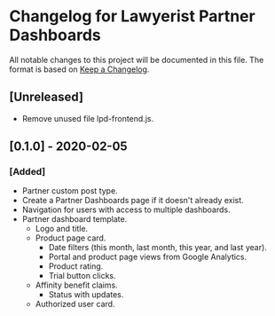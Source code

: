 # Changelog for Lawyerist Partner Dashboards

All notable changes to this project will be documented in this file. The format is based on [Keep a Changelog](https://keepachangelog.com/en/1.0.0/).

## [Unreleased]
- Remove unused file lpd-frontend.js.

## [0.1.0] - 2020-02-05

### [Added]
- Partner custom post type.
- Create a Partner Dashboards page if it doesn't already exist.
- Navigation for users with access to multiple dashboards.
- Partner dashboard template.
  - Logo and title.
  - Product page card.
    - Date filters (this month, last month, this year, and last year).
    - Portal and product page views from Google Analytics.
    - Product rating.
    - Trial button clicks.
  - Affinity benefit claims.
    - Status with updates.
  - Authorized user card.
